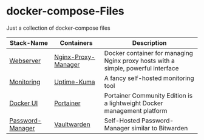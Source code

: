 # docker-compose-Files

Just a collection of docker-compose files


| Stack-Name | Containers | Description |
| ----------- | ----------- | ----------- |
| [Webserver](./files/nginxproxymanager.docker-compose.yml) | [Nginx-Proxy-Manager](https://hub.docker.com/r/jc21/nginx-proxy-manager) | Docker container for managing Nginx proxy hosts with a simple, powerful interface |
| [Monitoring](./files/uptimekuma.docker-compose.yml) | [Uptime-Kuma](https://hub.docker.com/r/louislam/uptime-kuma) | A fancy self-hosted monitoring tool |
| [Docker UI](./files/portainer.docker-compose.yml) | [Portainer](https://hub.docker.com/r/portainer/portainer-ce) | Portainer Community Edition is a lightweight Docker management platform |
| [Password-Manager]() | [Vaultwarden](https://hub.docker.com/r/vaultwarden/server) | Self-Hosted Password-Manager similar to Bitwarden |